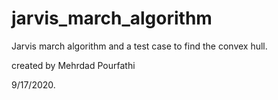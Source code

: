 # jarvis_march_algorithm
Jarvis march algorithm and a test case to find the convex hull.

created by Mehrdad Pourfathi

9/17/2020.
